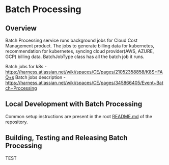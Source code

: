 # Batch Processing

## Overview 

Batch Processing service runs background jobs for Cloud Cost Management product. The jobs to generate billing data for kubernetes, recommendation for kubernetes, syncing cloud provider(AWS, AZURE, GCP) billing data. BatchJobType class has all the batch job it runs.  

Batch jobs for k8s - https://harness.atlassian.net/wiki/spaces/CE/pages/21052358858/K8S+FAQ+s 
Batch jobs description - https://harness.atlassian.net/wiki/spaces/CE/pages/345866405/Event+Batch+Processing

## Local Development with Batch Processing

Common setup instructions are present in the root [README.md](https://github.com/harness/harness-core/blob/develop/README.md) of the repository.

## Building, Testing and Releasing Batch Processing 
TEST

